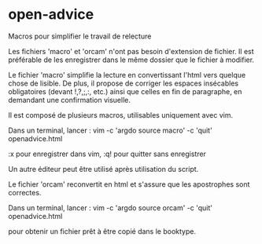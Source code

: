 open-advice
===========

Macros pour simplifier le travail de relecture

Les fichiers 'macro' et 'orcam' n'ont pas besoin d'extension de fichier. Il est préférable de les enregistrer 
dans le même dossier que le fichier à modifier.


Le fichier 'macro' simplifie la lecture en convertissant l'html vers quelque chose de lisible.
De plus, il propose de corriger les espaces insécables obligatoires (devant !,?,;,:, etc.) ainsi que 
celles en fin de paragraphe, en demandant une confirmation visuelle.

Il est composé de plusieurs macros, utilisables uniquement avec vim.

Dans un terminal, lancer :
vim -c 'argdo source macro' -c 'quit' openadvice.html

:x  pour enregistrer dans vim, :q!  pour quitter sans enregistrer

Un autre éditeur peut être utilisé après utilisation du script.


Le fichier 'orcam' reconvertit en html et s'assure que les apostrophes sont correctes.

Dans un terminal, lancer :
vim -c 'argdo source orcam' -c 'quit' openadvice.html

pour obtenir un fichier prêt à être copié dans le booktype.
